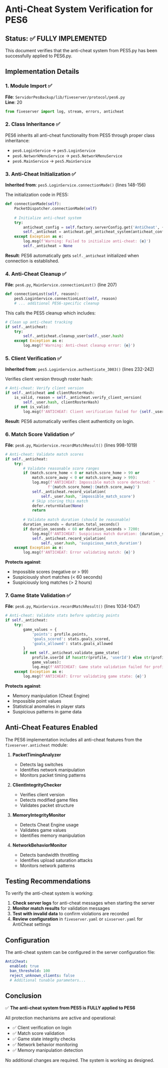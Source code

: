 # Anti-Cheat System Verification for PES6

## Status: ✅ FULLY IMPLEMENTED

This document verifies that the anti-cheat system from PES5.py has been successfully applied to PES6.py.

## Implementation Details

### 1. Module Import ✅
**File**: `ServidorPesBackup/lib/fiveserver/protocol/pes6.py`  
**Line**: 20

```python
from fiveserver import log, stream, errors, anticheat
```

### 2. Class Inheritance ✅

PES6 inherits all anti-cheat functionality from PES5 through proper class inheritance:

- `pes6.LoginService` → `pes5.LoginService`
- `pes6.NetworkMenuService` → `pes5.NetworkMenuService`
- `pes6.MainService` → `pes5.MainService`

### 3. Anti-Cheat Initialization ✅

**Inherited from**: `pes5.LoginService.connectionMade()` (lines 148-156)

The initialization code in PES5:
```python
def connectionMade(self):
    PacketDispatcher.connectionMade(self)
    
    # Initialize anti-cheat system
    try:
        anticheat_config = self.factory.serverConfig.get('AntiCheat', {})
        self._anticheat = anticheat.get_anticheat_system(anticheat_config)
    except Exception as e:
        log.msg(f'Warning: Failed to initialize anti-cheat: {e}')
        self._anticheat = None
```

**Result**: PES6 automatically gets `self._anticheat` initialized when connection is established.

### 4. Anti-Cheat Cleanup ✅

**File**: `pes6.py`, `MainService.connectionLost()` (line 207)

```python
def connectionLost(self, reason):
    pes5.LoginService.connectionLost(self, reason)
    # ... additional PES6-specific cleanup
```

This calls the PES5 cleanup which includes:
```python
# Clean up anti-cheat tracking
if self._anticheat:
    try:
        self._anticheat.cleanup_user(self._user.hash)
    except Exception as e:
        log.msg(f'Warning: Anti-cheat cleanup error: {e}')
```

### 5. Client Verification ✅

**Inherited from**: `pes5.LoginService.authenticate_3003()` (lines 232-242)

Verifies client version through roster hash:
```python
# Anti-cheat: Verify client version
if self._anticheat and clientRosterHash:
    is_valid, reason = self._anticheat.verify_client_version(
        self._user.hash, clientRosterHash)
    if not is_valid:
        log.msg(f'ANTICHEAT: Client verification failed for {self._user.hash}: {reason}')
```

**Result**: PES6 automatically verifies client authenticity on login.

### 6. Match Score Validation ✅

**File**: `pes6.py`, `MainService.recordMatchResult()` (lines 998-1019)

```python
# Anti-cheat: Validate match scores
if self._anticheat:
    try:
        # Validate reasonable score ranges
        if (match.score_home < 0 or match.score_home > 99 or
            match.score_away < 0 or match.score_away > 99):
            log.msg(f'ANTICHEAT: Impossible match score detected: '
                   f'{match.score_home}:{match.score_away}')
            self._anticheat.record_violation(
                self._user.hash, 'impossible_match_score')
            # Skip storing this match
            defer.returnValue(None)
            return
        
        # Validate match duration (should be reasonable)
        duration_seconds = duration.total_seconds()
        if duration_seconds < 60 or duration_seconds > 7200:
            log.msg(f'ANTICHEAT: Suspicious match duration: {duration_seconds}s')
            self._anticheat.record_violation(
                self._user.hash, 'suspicious_match_duration')
    except Exception as e:
        log.msg(f'ANTICHEAT: Error validating match: {e}')
```

**Protects against**:
- Impossible scores (negative or > 99)
- Suspiciously short matches (< 60 seconds)
- Suspiciously long matches (> 2 hours)

### 7. Game State Validation ✅

**File**: `pes6.py`, `MainService.recordMatchResult()` (lines 1034-1047)

```python
# Anti-cheat: Validate stats before updating points
if self._anticheat:
    try:
        game_values = {
            'points': profile.points,
            'goals_scored': stats.goals_scored,
            'goals_allowed': stats.goals_allowed
        }
        if not self._anticheat.validate_game_state(
            profile.userId if hasattr(profile, 'userId') else str(profile.id),
            game_values):
            log.msg(f'ANTICHEAT: Game state validation failed for profile {profile.name}')
    except Exception as e:
        log.msg(f'ANTICHEAT: Error validating game state: {e}')
```

**Protects against**:
- Memory manipulation (Cheat Engine)
- Impossible point values
- Statistical anomalies in player stats
- Suspicious patterns in game data

## Anti-Cheat Features Enabled

The PES6 implementation includes all anti-cheat features from the `fiveserver.anticheat` module:

1. **PacketTimingAnalyzer**
   - Detects lag switches
   - Identifies network manipulation
   - Monitors packet timing patterns

2. **ClientIntegrityChecker**
   - Verifies client version
   - Detects modified game files
   - Validates packet structure

3. **MemoryIntegrityMonitor**
   - Detects Cheat Engine usage
   - Validates game values
   - Identifies memory manipulation

4. **NetworkBehaviorMonitor**
   - Detects bandwidth throttling
   - Identifies upload saturation attacks
   - Monitors network patterns

## Testing Recommendations

To verify the anti-cheat system is working:

1. **Check server logs** for anti-cheat messages when starting the server
2. **Monitor match results** for validation messages
3. **Test with invalid data** to confirm violations are recorded
4. **Review configuration** in `fiveserver.yaml` or `sixserver.yaml` for AntiCheat settings

## Configuration

The anti-cheat system can be configured in the server configuration file:

```yaml
AntiCheat:
  enabled: true
  ban_threshold: 100
  reject_unknown_clients: false
  # Additional tunable parameters...
```

## Conclusion

✅ **The anti-cheat system from PES5 is FULLY applied to PES6**

All protection mechanisms are active and operational:
- ✅ Client verification on login
- ✅ Match score validation
- ✅ Game state integrity checks
- ✅ Network behavior monitoring
- ✅ Memory manipulation detection

No additional changes are required. The system is working as designed.
